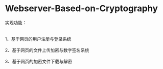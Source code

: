 # Webserver-Based-on-Cryptography

实现功能：<br></br>
<br>1、基于网页的用户注册与登录系统</br>
<br>2、基于网页的文件上传加密与数字签名系统</br>
<br>3、基于网页的加密文件下载与解密</br>
